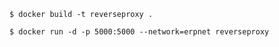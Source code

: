 ```$ docker build -t reverseproxy .```

```$ docker run -d -p 5000:5000 --network=erpnet reverseproxy```